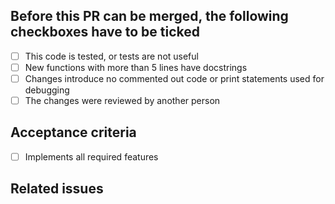 ## Before this PR can be merged, the following checkboxes have to be ticked


- [ ] This code is tested, or tests are not useful
- [ ] New functions with more than 5 lines have docstrings
- [ ] Changes introduce no commented out code or print statements used for debugging
- [ ] The changes were reviewed by another person

## Acceptance criteria
- [ ] Implements all required features

## Related issues
<!-- list of issue closing directives
     e.g. - Closes #999
-->
